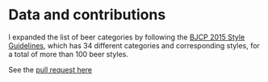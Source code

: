 # Data and contributions

I expanded the list of beer categories by following the [BJCP 2015 Style Guidelines](https://www.bjcp.org/docs/2015_Guidelines_Beer.pdf), which has 34 different categories and corresponding styles, for a total of more than 100 beer styles.

See the [pull request here](https://github.com/Open-Source-Studio-at-ITP/corpora/pull/9)
